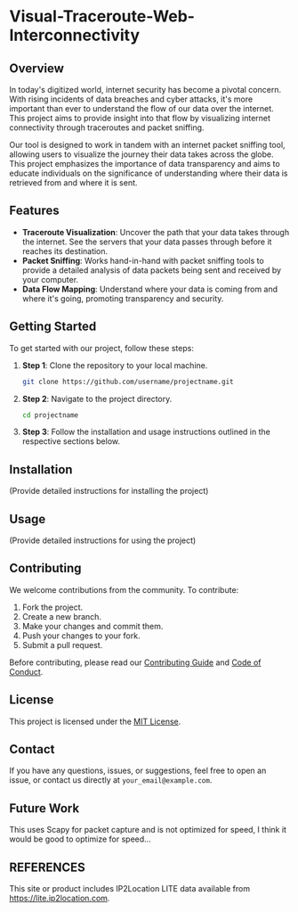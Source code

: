 # Visual-Traceroute-Web-Interconnectivity

## Overview

In today's digitized world, internet security has become a pivotal concern. With rising incidents of data breaches and cyber attacks, it's more important than ever to understand the flow of our data over the internet. This project aims to provide insight into that flow by visualizing internet connectivity through traceroutes and packet sniffing.

Our tool is designed to work in tandem with an internet packet sniffing tool, allowing users to visualize the journey their data takes across the globe. This project emphasizes the importance of data transparency and aims to educate individuals on the significance of understanding where their data is retrieved from and where it is sent.

## Features

- **Traceroute Visualization**: Uncover the path that your data takes through the internet. See the servers that your data passes through before it reaches its destination.
- **Packet Sniffing**: Works hand-in-hand with packet sniffing tools to provide a detailed analysis of data packets being sent and received by your computer.
- **Data Flow Mapping**: Understand where your data is coming from and where it's going, promoting transparency and security.

## Getting Started

To get started with our project, follow these steps:

1. **Step 1**: Clone the repository to your local machine.

    ```bash
    git clone https://github.com/username/projectname.git
    ```

2. **Step 2**: Navigate to the project directory.

    ```bash
    cd projectname
    ```

3. **Step 3**: Follow the installation and usage instructions outlined in the respective sections below.

## Installation

(Provide detailed instructions for installing the project)

## Usage

(Provide detailed instructions for using the project)

## Contributing

We welcome contributions from the community. To contribute:

1. Fork the project.
2. Create a new branch.
3. Make your changes and commit them.
4. Push your changes to your fork.
5. Submit a pull request.

Before contributing, please read our [Contributing Guide](./CONTRIBUTING.md) and [Code of Conduct](./CODE_OF_CONDUCT.md).

## License

This project is licensed under the [MIT License](./LICENSE).

## Contact

If you have any questions, issues, or suggestions, feel free to open an issue, or contact us directly at `your_email@example.com`.

## Future Work

This uses Scapy for packet capture and is not optimized for speed, I think it would be good to optimize for speed... 

## REFERENCES

This site or product includes IP2Location LITE data available from <a href="https://lite.ip2location.com">https://lite.ip2location.com</a>.
